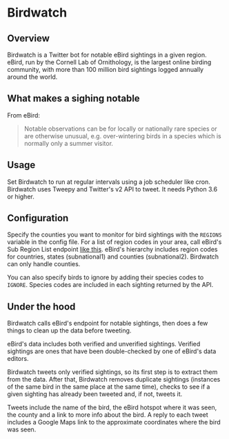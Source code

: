 # Birdwatch

## Overview
Birdwatch is a Twitter bot for notable eBird sightings in a given region. eBird, run by the Cornell Lab of Ornithology, is the largest online birding community, with more than 100 million bird sightings logged annually around the world.

## What makes a sighing notable

From eBird:
> Notable observations can be for locally or nationally rare species or are otherwise unusual, e.g. over-wintering birds in a species which is normally only a summer visitor.

## Usage
Set Birdwatch to run at regular intervals using a job scheduler like cron. Birdwatch uses Tweepy and Twitter's v2 API to tweet. It needs Python 3.6 or higher.

## Configuration
Specify the counties you want to monitor for bird sightings with the `REGIONS`  variable in the config file. For a list of region codes in your area, call eBird's Sub Region List endpoint [like this](https://documenter.getpostman.com/view/664302/S1ENwy59#382da1c8-8bff-4926-936a-a1f8b065e7d5). eBird's hierarchy includes region codes for countries, states (subnational1) and counties (subnational2). Birdwatch can only handle counties.

You can also specify birds to ignore by adding their species codes to `IGNORE`. Species codes are included in each sighting returned by the API.

## Under the hood
Birdwatch calls eBird's endpoint for notable sightings, then does a few things to clean up the data before tweeting.

eBird's data includes both verified and unverified sightings. Verified sightings are ones that have been double-checked by one of eBird's data editors.

Birdwatch tweets only verified sightings, so its first step is to extract them from the data. After that, Birdwatch removes duplicate sightings (instances of the same bird in the same place at the same time), checks to see if a given sighting has already been tweeted and, if not, tweets it.

Tweets include the name of the bird, the eBird hotspot where it was seen, the county and a link to more info about the bird. A reply to each tweet includes a Google Maps link to the approximate coordinates where the bird was seen.
